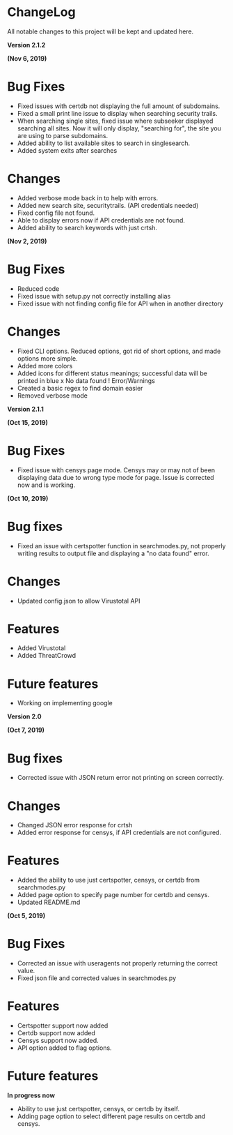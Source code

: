 # ChangeLog

All notable changes to this project will be kept and updated here.

**Version 2.1.2**

**(Nov 6, 2019)**
# Bug Fixes
* Fixed issues with certdb not displaying the full amount of subdomains.
* Fixed a small print line issue to display when searching security trails.
* When searching single sites, fixed issue where subseeker displayed searching all sites. Now it will only display, "searching for", the site you are using to parse subdomains.
* Added ability to list available sites to search in singlesearch.
* Added system exits after searches

# Changes
* Added verbose mode back in to help with errors.
* Added new search site, securitytrails. (API credentials needed)
* Fixed config file not found.
* Able to display errors now if API credentials are not found.
* Added ability to search keywords with just crtsh.

**(Nov 2, 2019)**
# Bug Fixes
* Reduced code
* Fixed issue with setup.py not correctly installing alias
* Fixed issue with not finding config file for API when in another directory

# Changes
* Fixed CLI options. Reduced options, got rid of short options, and made options more simple.
* Added more colors
* Added icons for different status meanings;
	successful data will be printed in blue
	x No data found
	! Error/Warnings
* Created a basic regex to find domain easier
* Removed verbose mode

**Version 2.1.1**

**(Oct 15, 2019)**
# Bug Fixes
* Fixed issue with censys page mode. Censys may or may not of been displaying data due to wrong type mode for page. Issue is corrected now and is working. 

**(Oct 10, 2019)**
# Bug fixes
* Fixed an issue with certspotter function in searchmodes.py, not properly writing results to output file and displaying a "no data found" error.

# Changes
* Updated config.json to allow Virustotal API

# Features
* Added Virustotal
* Added ThreatCrowd

# Future features
* Working on implementing google

**Version 2.0**

**(Oct 7, 2019)**

# Bug fixes
* Corrected issue with JSON return error not printing on screen correctly.

# Changes
* Changed JSON error response for crtsh
* Added error response for censys, if API credentials are not configured.

# Features
* Added the ability to use just certspotter, censys, or certdb from searchmodes.py
* Added page option to specify page number for certdb and censys.
* Updated README.md

**(Oct 5, 2019)**

# Bug Fixes
* Corrected an issue with useragents not properly returning the correct value.
* Fixed json file and corrected values in searchmodes.py

# Features
* Certspotter support now added
* Certdb support now added
* Censys support now added.
* API option added to flag options.

# Future features
**In progress now**
* Ability to use just certspotter, censys, or certdb by itself.
* Adding page option to select different page results on certdb and censys.


